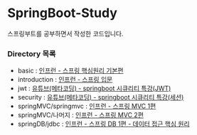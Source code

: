 # SpringBoot-Study

스프링부트를 공부하면서 작성한 코드입니다.

### Directory 목록
 - basic : [인프런 - 스프링 핵심원리 기본편](https://www.inflearn.com/course/%EC%8A%A4%ED%94%84%EB%A7%81-%ED%95%B5%EC%8B%AC-%EC%9B%90%EB%A6%AC-%EA%B8%B0%EB%B3%B8%ED%8E%B8/dashboard)
 - introduction : [인프런 - 스프링 입문](https://www.inflearn.com/course/%EC%8A%A4%ED%94%84%EB%A7%81-%EC%9E%85%EB%AC%B8-%EC%8A%A4%ED%94%84%EB%A7%81%EB%B6%80%ED%8A%B8/dashboard)
 - jwt : [유튜브(메타코딩) - springboot 시큐리티 특강(JWT)](https://www.youtube.com/playlist?list=PL93mKxaRDidERCyMaobSLkvSPzYtIk0Ah)
 - security : [유튜브(메타코딩) - springboot 시큐리티 특강(세션)](https://www.youtube.com/playlist?list=PL93mKxaRDidERCyMaobSLkvSPzYtIk0Ah)
 - springMVC/springmvc : [인프런 - 스프링 MVC 1편](https://www.inflearn.com/course/%EC%8A%A4%ED%94%84%EB%A7%81-mvc-1/dashboard)
 - springMVC/나머지 : [인프런 - 스프링 MVC 2편](https://www.inflearn.com/course/%EC%8A%A4%ED%94%84%EB%A7%81-mvc-2/dashboard)
 - springDB/jdbc : [인프런 - 스프링 DB 1편 - 데이터 접근 핵심 원리](https://www.inflearn.com/course/%EC%8A%A4%ED%94%84%EB%A7%81-db-1/dashboard)

